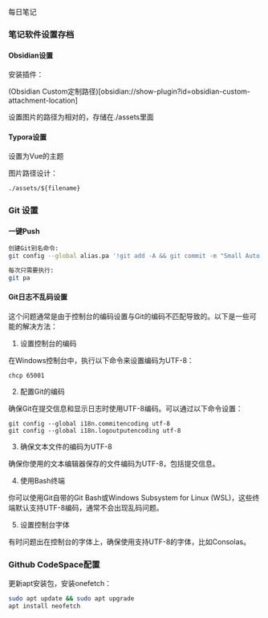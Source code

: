 
每日笔记

### 笔记软件设置存档

#### Obsidian设置

安装插件：

(Obsidian Custom定制路径)[obsidian://show-plugin?id=obsidian-custom-attachment-location]

设置图片的路径为相对的，存储在./assets里面

#### Typora设置

设置为Vue的主题

图片路径设计：

```cmd
./assets/${filename}
```

### Git 设置

#### 一键Push

```sh
创建Git别名命令: 
git config --global alias.pa '!git add -A && git commit -m "Small Auto Commit" && git push'

每次只需要执行: 
git pa
```

#### Git日志不乱码设置

这个问题通常是由于控制台的编码设置与Git的编码不匹配导致的。以下是一些可能的解决方法：

1. 设置控制台的编码

在Windows控制台中，执行以下命令来设置编码为UTF-8：

```
chcp 65001
```

2. 配置Git的编码

确保Git在提交信息和显示日志时使用UTF-8编码。可以通过以下命令设置：

```
git config --global i18n.commitencoding utf-8
git config --global i18n.logoutputencoding utf-8
```

3. 确保文本文件的编码为UTF-8

确保你使用的文本编辑器保存的文件编码为UTF-8，包括提交信息。

4. 使用Bash终端

你可以使用Git自带的Git Bash或Windows Subsystem for Linux (WSL)，这些终端默认支持UTF-8编码，通常不会出现乱码问题。

5. 设置控制台字体

有时问题出在控制台的字体上，确保使用支持UTF-8的字体，比如Consolas。

### Github CodeSpace配置

更新apt安装包，安装onefetch：

```bash
sudo apt update && sudo apt upgrade
apt install neofetch
```




